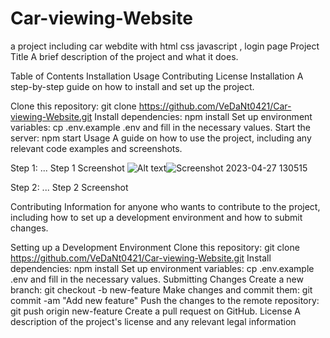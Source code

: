 # Car-viewing-Website
a project including car webdite with html css javascript , login page
Project Title
A brief description of the project and what it does.

Table of Contents
Installation
Usage
Contributing
License
Installation
A step-by-step guide on how to install and set up the project.

Clone this repository: git clone https://github.com/VeDaNt0421/Car-viewing-Website.git
Install dependencies: npm install
Set up environment variables: cp .env.example .env and fill in the necessary values.
Start the server: npm start
Usage
A guide on how to use the project, including any relevant code examples and screenshots.

Step 1: ...
Step 1 Screenshot
![Alt text]()![Screenshot 2023-04-27 130515](https://user-images.githubusercontent.com/72155662/235203849-8a2664a7-4f1e-41ba-87db-cd6af28d2f54.png)


Step 2: ...
Step 2 Screenshot

Contributing
Information for anyone who wants to contribute to the project, including how to set up a development environment and how to submit changes.

Setting up a Development Environment
Clone this repository: git clone https://github.com/VeDaNt0421/Car-viewing-Website.git
Install dependencies: npm install
Set up environment variables: cp .env.example .env and fill in the necessary values.
Submitting Changes
Create a new branch: git checkout -b new-feature
Make changes and commit them: git commit -am "Add new feature"
Push the changes to the remote repository: git push origin new-feature
Create a pull request on GitHub.
License
A description of the project's license and any relevant legal information
